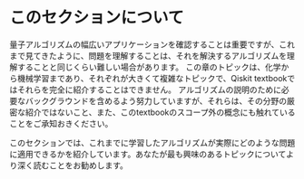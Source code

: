 # このセクションについて

量子アルゴリズムの幅広いアプリケーションを確認することは重要ですが、これまで見てきたように、問題を理解することは、それを解決するアルゴリズムを理解することと同じくらい難しい場合があります。 この章のトピックは、化学から機械学習まであり、それぞれが大きくて複雑なトピックで、Qiskit textbookではそれらを完全に紹介することはできません。 アルゴリズムの説明のために必要なバックグラウンドを含めるよう努力していますが、それらは、その分野の厳密な紹介ではないこと、また、このtextbookのスコープ外の概念にも触れていることをご承知おきください。

このセクションでは、これまでに学習したアルゴリズムが実際にどのような問題に適用できるかを紹介しています。あなたが最も興味のあるトピックについてより深く読むことをお勧めします。

